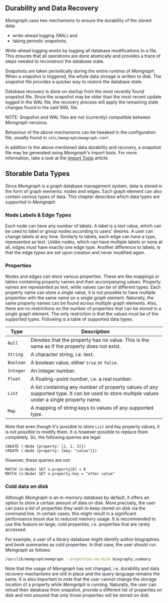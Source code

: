 ## Durability and Data Recovery

*Memgraph* uses two mechanisms to ensure the durability of the stored data:

  * write-ahead logging (WAL) and
  * taking periodic snapshots.

Write-ahead logging works by logging all database modifications to a file.
This ensures that all operations are done atomically and provides a trace of
steps needed to reconstruct the database state.

Snapshots are taken periodically during the entire runtime of *Memgraph*. When
a snapshot is triggered, the whole data storage is written to disk. The
snapshot file provides a quicker way to restore the database state.

Database recovery is done on startup from the most recently found snapshot
file. Since the snapshot may be older than the most recent update logged in
the WAL file, the recovery process will apply the remaining state changes
found in the said WAL file.

NOTE: Snapshot and WAL files are not (currently) compatible between *Memgraph*
versions.

Behaviour of the above mechanisms can be tweaked in the configuration file,
usually found in `/etc/memgraph/memgraph.conf`.

In addition to the above mentioned data durability and recovery, a
snapshot file may be generated using *Memgraph's* import tools. For more
information, take a look at the [Import Tools](../how-to_guides/import_tools.md)
article.

## Storable Data Types

Since *Memgraph* is a *graph* database management system, data is stored in
the form of graph elements: nodes and edges. Each graph element can also
contain various types of data. This chapter describes which data types are
supported in *Memgraph*.

### Node Labels & Edge Types

Each node can have any number of labels. A label is a text value, which can be
used to *label* or group nodes according to users' desires. A user can change
labels at any time. Similarly to labels, each edge can have a type,
represented as text. Unlike nodes, which can have multiple labels or none at
all, edges *must* have exactly one edge type. Another difference to labels, is
that the edge types are set upon creation and never modified again.

### Properties

Nodes and edges can store various properties. These are like mappings or
tables containing property names and their accompanying values. Property names
are represented as text, while values can be of different types. Each property
name can store a single value, it is not possible to have multiple properties
with the same name on a single graph element. Naturally, the same property
names can be found across multiple graph elements. Also, there are no
restrictions on the number of properties that can be stored in a single graph
element. The only restriction is that the values must be of the supported
types. Following is a table of supported data types.

 Type      | Description
-----------|------------
 `Null`    | Denotes that the property has no value. This is the same as if the property does not exist.
 `String`  | A character string, i.e. text.
 `Boolean` | A boolean value, either `true` or `false`.
 `Integer` | An integer number.
 `Float`   | A floating-point number, i.e. a real number.
 `List`    | A list containing any number of property values of any supported type. It can be used to store multiple values under a single property name.
 `Map`     | A mapping of string keys to values of any supported type.

 Note that even though it's possible to store `List` and `Map` property values, it is not possible to modify them. It is however possible to replace them completely. So, the following queries are legal:

```opencypher
CREATE (:Node {property: [1, 2, 3]})
CREATE (:Node {property: {key: "value"}})
```

However, these queries are not:

```opencypher
MATCH (n:Node) SET n.property[0] = 0
MATCH (n:Node) SET n.property.key = "other value"
```

### Cold data on disk

Although *Memgraph* is an in-memory database by default, it offers an option
to store a certain amount of data on disk. More precisely, the user can pass
a list of properties they wish to keep stored on disk via the command line.
In certain cases, this might result in a significant performance boost due to
reduced memory usage. It is recommended to use this feature on large,
cold properties, i.e. properties that are rarely accessed.

For example, a user of a library database might identify author biographies
and book summaries as cold properties. In that case, the user should run
*Memgraph* as follows:

```bash
/usr/lib/memgraph/memgraph --properties-on-disk biography,summary
```

Note that the usage of *Memgraph* has not changed, i.e. durability and
data recovery mechanisms are still in place and the query language remains
the same. It is also important to note that the user cannot change the storage
location of a property while *Memgraph* is running. Naturally, the user can
reload their database from snapshot, provide a different list of properties on
disk and rest assured that only those properties will be stored on disk.
